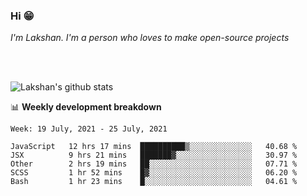 ### Hi 😁

*I'm Lakshan. I'm a person who loves to make open-source projects*


<br/><br/>

![Lakshan's github stats](https://github-readme-stats.vercel.app/api?username=sandaruwan98&show_icons=true&theme=prussian )<br/>



📊 **Weekly development breakdown**
<!--START_SECTION:waka-->
```text
Week: 19 July, 2021 - 25 July, 2021

JavaScript   12 hrs 17 mins  ██████████▒░░░░░░░░░░░░░░   40.68 % 
JSX          9 hrs 21 mins   ███████▓░░░░░░░░░░░░░░░░░   30.97 % 
Other        2 hrs 19 mins   ██░░░░░░░░░░░░░░░░░░░░░░░   07.71 % 
SCSS         1 hr 52 mins    █▓░░░░░░░░░░░░░░░░░░░░░░░   06.20 % 
Bash         1 hr 23 mins    █░░░░░░░░░░░░░░░░░░░░░░░░   04.61 % 
```
<!--END_SECTION:waka-->

